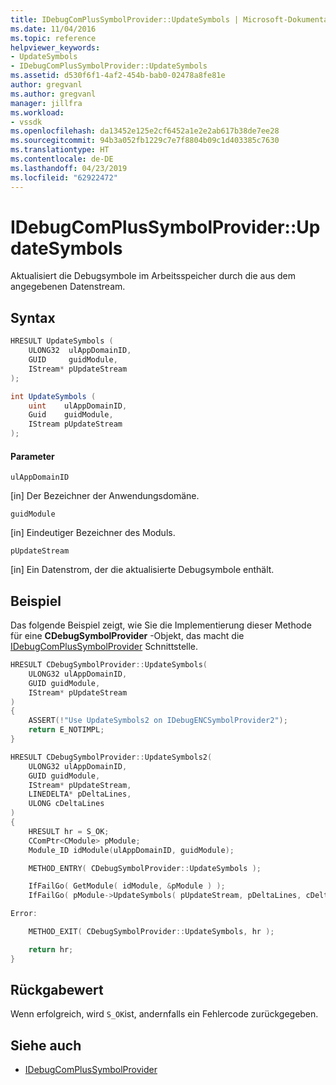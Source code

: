 ```yaml
---
title: IDebugComPlusSymbolProvider::UpdateSymbols | Microsoft-Dokumentation
ms.date: 11/04/2016
ms.topic: reference
helpviewer_keywords:
- UpdateSymbols
- IDebugComPlusSymbolProvider::UpdateSymbols
ms.assetid: d530f6f1-4af2-454b-bab0-02478a8fe81e
author: gregvanl
ms.author: gregvanl
manager: jillfra
ms.workload:
- vssdk
ms.openlocfilehash: da13452e125e2cf6452a1e2e2ab617b38de7ee28
ms.sourcegitcommit: 94b3a052fb1229c7e7f8804b09c1d403385c7630
ms.translationtype: HT
ms.contentlocale: de-DE
ms.lasthandoff: 04/23/2019
ms.locfileid: "62922472"
---
```

# <a name="idebugcomplussymbolproviderupdatesymbols"></a>IDebugComPlusSymbolProvider::UpdateSymbols
Aktualisiert die Debugsymbole im Arbeitsspeicher durch die aus dem angegebenen Datenstream.

## <a name="syntax"></a>Syntax

```cpp
HRESULT UpdateSymbols (
    ULONG32  ulAppDomainID,
    GUID     guidModule,
    IStream* pUpdateStream
);
```

```csharp
int UpdateSymbols (
    uint    ulAppDomainID,
    Guid    guidModule,
    IStream pUpdateStream
);
```

#### <a name="parameters"></a>Parameter
`ulAppDomainID`

 [in] Der Bezeichner der Anwendungsdomäne.

`guidModule`

 [in] Eindeutiger Bezeichner des Moduls.

`pUpdateStream`

 [in] Ein Datenstrom, der die aktualisierte Debugsymbole enthält.

## <a name="example"></a>Beispiel
Das folgende Beispiel zeigt, wie Sie die Implementierung dieser Methode für eine **CDebugSymbolProvider** -Objekt, das macht die [IDebugComPlusSymbolProvider](../../../extensibility/debugger/reference/idebugcomplussymbolprovider.md) Schnittstelle.

```cpp
HRESULT CDebugSymbolProvider::UpdateSymbols(
    ULONG32 ulAppDomainID,
    GUID guidModule,
    IStream* pUpdateStream
)
{
    ASSERT(!"Use UpdateSymbols2 on IDebugENCSymbolProvider2");
    return E_NOTIMPL;
}

HRESULT CDebugSymbolProvider::UpdateSymbols2(
    ULONG32 ulAppDomainID,
    GUID guidModule,
    IStream* pUpdateStream,
    LINEDELTA* pDeltaLines,
    ULONG cDeltaLines
)
{
    HRESULT hr = S_OK;
    CComPtr<CModule> pModule;
    Module_ID idModule(ulAppDomainID, guidModule);

    METHOD_ENTRY( CDebugSymbolProvider::UpdateSymbols );

    IfFailGo( GetModule( idModule, &pModule ) );
    IfFailGo( pModule->UpdateSymbols( pUpdateStream, pDeltaLines, cDeltaLines ) );

Error:

    METHOD_EXIT( CDebugSymbolProvider::UpdateSymbols, hr );

    return hr;
}
```

## <a name="return-value"></a>Rückgabewert
Wenn erfolgreich, wird `S_OK`ist, andernfalls ein Fehlercode zurückgegeben.

## <a name="see-also"></a>Siehe auch
- [IDebugComPlusSymbolProvider](../../../extensibility/debugger/reference/idebugcomplussymbolprovider.md)
